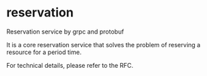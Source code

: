 # reservation
Reservation service by grpc and protobuf

It is a core reservation service that solves the problem of reserving a resource for a period time.

For technical details, please refer to the RFC.
